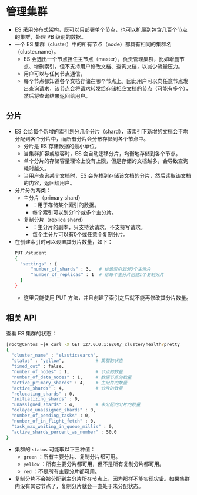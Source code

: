 # 管理集群

- ES 采用分布式架构，既可以只部署单个节点，也可以扩展到包含几百个节点的集群，处理 PB 级别的数据。
- 一个 ES 集群（cluster）中的所有节点（node）都具有相同的集群名（cluster.name）。
  - ES 会选出一个节点担任主节点（master），负责管理集群，比如增删节点、增删索引，但不支持用户修改文档、查询文档，以减少流量压力。
  - 用户可以与任何节点通信，
  - 每个节点都知道各个文档存储在哪个节点上。因此用户可以向任意节点发出查询请求，该节点会将请求转发给存储相应文档的节点（可能有多个），然后将查询结果返回给用户。

## 分片

- ES 会给每个新增的索引划分几个分片（shard），该索引下新增的文档会平均分配到各个分片中，而所有分片会分散存储到各个节点中。
  - 分片是 ES 存储数据的最小单位。
  - 当集群扩容或缩容时，ES 会自动迁移分片，均衡地存储到各个节点。
  - 单个分片的存储容量理论上没有上限，但是存储的文档越多，会导致查询耗时越久。
  - 当用户查询某个文档时，ES 会先找到存储该文档的分片，然后读取该文档的内容，返回给用户。
- 分片分为两类：
  - 主分片（primary shard）
    - ：用于存储某个索引的数据。
    - 每个索引可以划分1个或多个主分片。
  - 复制分片（replica shard）
    - ：主分片的副本，只支持读请求，不支持写请求。
    - 每个主分片可以有0个或任意个复制分片。
- 在创建索引时可以设置其分片数量，如下：
  ```sh
  PUT /student
  {
    "settings" : {
        "number_of_shards" : 3,   # 给该索引划分3个主分片
        "number_of_replicas" : 1  # 给每个主分片创建1个复制分片
    }
  }
  ```
  - 这里只能使用 PUT 方法，并且创建了索引之后就不能再修改其分片数量。


## 相关 API

查看 ES 集群的状态：
```sh
[root@Centos ~]# curl -X GET 127.0.0.1:9200/_cluster/health?pretty
{
  "cluster_name" : "elasticsearch",
  "status" : "yellow",            # 集群的状态
  "timed_out" : false,
  "number_of_nodes" : 1,          # 节点的数量
  "number_of_data_nodes" : 1,     # 数据节点的数量
  "active_primary_shards" : 4,    # 主分片的数量
  "active_shards" : 4,            # 分片的数量
  "relocating_shards" : 0,
  "initializing_shards" : 0,
  "unassigned_shards" : 4,        # 未分配的分片的数量
  "delayed_unassigned_shards" : 0,
  "number_of_pending_tasks" : 0,
  "number_of_in_flight_fetch" : 0,
  "task_max_waiting_in_queue_millis" : 0,
  "active_shards_percent_as_number" : 50.0
}
```
- 集群的 `status` 可能取以下三种值：
  - `green` ：所有主要分片、复制分片都可用。
  - `yellow` ：所有主要分片都可用，但不是所有复制分片都可用。
  - `red` ：不是所有主要分片都可用。
- 复制分片不会被分配到主分片所在节点上，因为那样不能实现灾备。如果集群内没有其它节点了，复制分片就会一直处于未分配状态。


